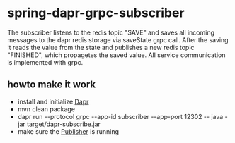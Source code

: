 # spring-dapr-grpc-subscriber

The subscriber listens to the redis topic "SAVE" and saves all incoming messages to the dapr redis storage via saveState grpc call. After the saving it reads the value from the state and publishes a new redis topic "FINISHED", which propagetes the saved value. All service communication is implemented with grpc.

## howto make it work

  - install and initialize [Dapr](https://github.com/dapr/dapr)
  - mvn clean package
  - dapr run --protocol grpc --app-id subscriber --app-port 12302 -- java -jar target/dapr-subscribe.jar
  - make sure the [Publisher](https://github.com/devk-insurance/spring-dapr-grpc-publisher) is running
